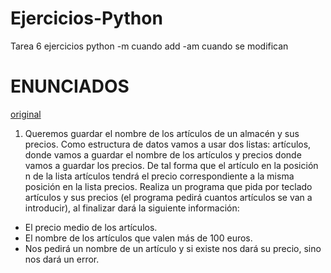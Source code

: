 # Ejercicios-Python
Tarea 6 ejercicios python
	-m cuando add
	-am cuando se modifican
# ENUNCIADOS 
[original](https://fp.josedomingo.org/lmgs/2020-2021/python3/tarea7.html)
1. Queremos guardar el nombre de los artículos de un almacén y sus precios. Como estructura de datos vamos a usar dos listas: artículos, donde vamos a guardar el nombre de los artículos y precios donde vamos a guardar los precios. De tal forma que el artículo en la posición n de la lista artículos tendrá el precio correspondiente a la misma posición en la lista precios. Realiza un programa que pida por teclado artículos y sus precios (el programa pedirá cuantos artículos se van a introducir), al finalizar dará la siguiente información:
* El precio medio de los artículos.
* El nombre de los artículos que valen más de 100 euros.
* Nos pedirá un nombre de un artículo y si existe nos dará su precio, sino nos dará un error.

